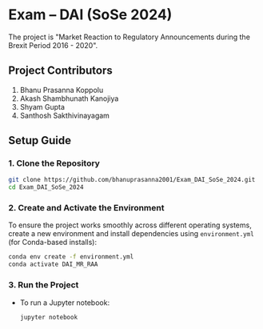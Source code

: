 # Exam – DAI (SoSe 2024)

The project is "Market Reaction to Regulatory Announcements during the Brexit Period 2016 - 2020".

## Project Contributors

1. Bhanu Prasanna Koppolu
2. Akash Shambhunath Kanojiya
3. Shyam Gupta
4. Santhosh Sakthivinayagam
 
## Setup Guide

### 1. Clone the Repository

```bash
git clone https://github.com/bhanuprasanna2001/Exam_DAI_SoSe_2024.git
cd Exam_DAI_SoSe_2024
```

### 2. Create and Activate the Environment

To ensure the project works smoothly across different operating systems, create a new environment and install dependencies using `environment.yml` (for Conda-based installs):

```bash
conda env create -f environment.yml
conda activate DAI_MR_RAA
```

### 3. Run the Project

- To run a Jupyter notebook:

    ```bash
    jupyter notebook
    ```
